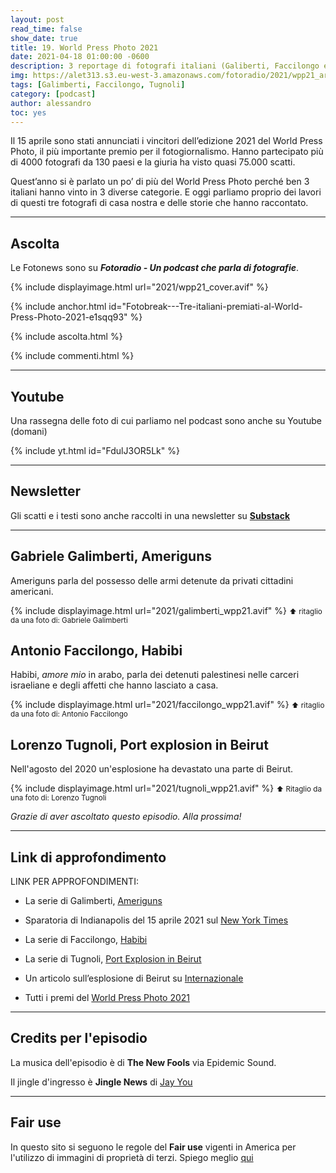 ```yaml
---
layout: post
read_time: false
show_date: true
title: 19. World Press Photo 2021
date: 2021-04-18 01:00:00 -0600
description: 3 reportage di fotografi italiani (Galiberti, Faccilongo e Tugnoli) hanno vinto il primo premio in diverse sezioni del World Press Photo edizione 2021
img: https://alet313.s3.eu-west-3.amazonaws.com/fotoradio/2021/wpp21_articolo.avif
tags: [Galimberti, Faccilongo, Tugnoli]
category: [podcast]
author: alessandro
toc: yes
---
```



Il 15 aprile sono stati annunciati i vincitori dell’edizione 2021 del World Press Photo, il più importante premio per il fotogiornalismo. Hanno partecipato più di 4000 fotografi da 130 paesi e la giuria ha visto quasi 75.000 scatti.

<!--more-->

Quest’anno si è parlato un po’ di più del World Press Photo perché ben 3 italiani hanno vinto in 3 diverse categorie.
E oggi parliamo proprio dei lavori di questi tre fotografi di casa nostra e delle storie che hanno raccontato.

- - -
## Ascolta

Le Fotonews sono su **_Fotoradio - Un podcast che parla di fotografie_**.

{% include displayimage.html url="2021/wpp21_cover.avif" %}

{% include anchor.html id="Fotobreak---Tre-italiani-premiati-al-World-Press-Photo-2021-e1sqq93" %}

{% include ascolta.html %}

{% include commenti.html %}


- - -
## Youtube

Una rassegna delle foto di cui parliamo nel podcast sono anche su Youtube (domani)

{% include yt.html id="FdulJ3OR5Lk" %}


- - -
## Newsletter

Gli scatti e i testi sono anche raccolti in una newsletter su [**Substack**](https://fotoradio.substack.com/p/fotobreak-3-italiani-premiati-al)



- - -

## Gabriele Galimberti, Ameriguns

Ameriguns parla del possesso delle armi detenute da privati cittadini americani.

{% include displayimage.html url="2021/galimberti_wpp21.avif" %}
<small>⬆︎ ritaglio da una foto di: Gabriele Galimberti</small>



## Antonio Faccilongo, Habibi

Habibi, _amore mio_ in arabo, parla dei detenuti palestinesi nelle carceri israeliane e degli affetti che hanno lasciato a casa.

{% include displayimage.html url="2021/faccilongo_wpp21.avif" %}
<small>⬆︎ ritaglio da una foto di: Antonio Faccilongo</small>



## Lorenzo Tugnoli, Port explosion in Beirut

Nell'agosto del 2020 un'esplosione ha devastato una parte di Beirut.

{% include displayimage.html url="2021/tugnoli_wpp21.avif" %}
<small>⬆︎ Ritaglio da una foto di: Lorenzo Tugnoli</small>





_Grazie di aver ascoltato questo episodio. Alla prossima!_



- - -
## Link di approfondimento

LINK PER APPROFONDIMENTI:
- La serie di Galimberti, [Ameriguns](https://www.worldpressphoto.org/collection/photo/2021/41406/1/Gabriele-Galimberti)

- Sparatoria di Indianapolis del 15 aprile 2021 sul [New York Times](https://www.nytimes.com/live/2021/04/16/us/indianapolis-fedex-shooting)

- La serie di Faccilongo, [Habibi](https://www.worldpressphoto.org/collection/photo/2021/41438/1/Antonio-Faccilongo-SOYN)

- La serie di Tugnoli, [Port Explosion in Beirut](https://www.worldpressphoto.org/collection/photo/2021/41394/1/Lorenzo-Tugnoli)

- Un articolo sull’esplosione di Beirut su [Internazionale](https://www.internazionale.it/notizie/2020/08/05/beirut-esplosione-libano)

- Tutti i premi del [World Press Photo 2021](https://www.worldpressphoto.org/news/2021/contests-category-winners)

- - -
## Credits per l'episodio


La musica dell'episodio è di **The New Fools** via Epidemic Sound.

Il jingle d'ingresso è **Jingle News** di [Jay You](https://freesound.org/people/Jay_You/)


- - -
## Fair use

In questo sito si seguono le regole del **Fair use** vigenti in America per l'utilizzo di immagini di proprietà di terzi. Spiego meglio [qui](../../fair_use.html)
